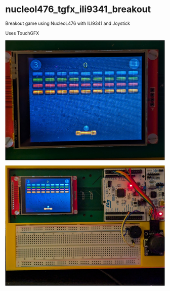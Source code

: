 # nucleol476_tgfx_ili9341_breakout
Breakout game using NucleoL476 with ILI9341 and Joystick

Uses TouchGFX

![Breakout](docs/pics/breakout.jpg)

![Breakout Board](docs/pics/breakout1.jpg)